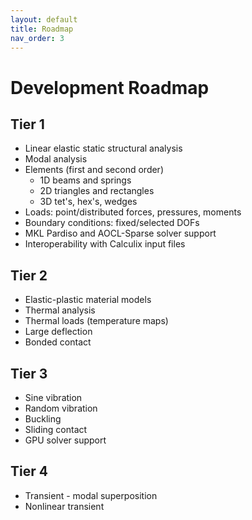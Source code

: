 ```yaml
---
layout: default 
title: Roadmap
nav_order: 3
---
```


# Development Roadmap

## Tier 1 
* Linear elastic static structural analysis 
* Modal analysis
* Elements (first and second order)
  * 1D beams and springs
  * 2D triangles and rectangles
  * 3D tet's, hex's, wedges 
* Loads: point/distributed forces, pressures, moments
* Boundary conditions: fixed/selected DOFs
* MKL Pardiso and AOCL-Sparse solver support
* Interoperability with Calculix input files

## Tier 2 
* Elastic-plastic material models
* Thermal analysis
* Thermal loads (temperature maps)
* Large deflection
* Bonded contact

## Tier 3 
* Sine vibration
* Random vibration
* Buckling
* Sliding contact
* GPU solver support

## Tier 4 
* Transient - modal superposition
* Nonlinear transient